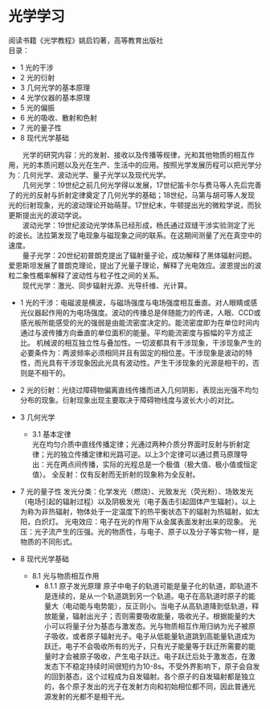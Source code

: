 # 光学学习
阅读书籍《光学教程》姚启钧著，高等教育出版社  
目录：
- 1 光的干涉
- 2 光的衍射
- 3 几何光学的基本原理
- 4 光学仪器的基本原理
- 5 光的偏振
- 6 光的吸收、散射和色射
- 7 光的量子性
- 8 现代光学基础
  
&emsp;&emsp;光学的研究内容：光的发射、接收以及传播等规律，光和其他物质的相互作用，光的本质问题以及光在生产、生活中的应用。按照光学发展历程可以把光学分为：几何光学、波动光学、量子光学以及现代光学。  
&emsp;&emsp;几何光学：19世纪之前几何光学得以发展，17世纪笛卡尔与费马等人先后完善了的光的反射与折射定律奠定了几何光学的基础；18世纪，马第与胡可等人发现光的衍射现象，光的波动理论开始萌芽。17世纪末，牛顿提出光的微粒学说，而狄更斯提出光的波动学说。  
&emsp;&emsp;波动光学：19世纪波动光学体系已经形成，杨氏通过双缝干涉实验测定了光的波长。法拉第发现了电现象与磁现象之间的联系。在这期间测量了光在真空中的速度。  
&emsp;&emsp;量子光学：20世纪初普朗克提出了辐射量子论，成功解释了黑体辐射问题。爱恩斯坦发展了普朗克理论，提出了光量子理论，解释了光电效应。波恩提出的波粒二象性概率解释了波动性与粒子性之间的关系。  
&emsp;&emsp;现代光学：激光、同步辐射光源、光导纤维、光计算。

- 1 光的干涉：电磁波是横波，与磁场强度与电场强度相互垂直。对人眼睛或感光仪器起作用的为电场强度。波动的传播总是伴随能力的传递，人眼、CCD或感光板所能感受的光的强弱是由能流密度决定的。能流密度即为在单位时间内通过与波传播方向垂直的单位面积的能量。平均能流密度与振幅的平方成正比。
机械波的相互独立性与叠加性。一切波都具有干涉现象，干涉现象产生的必要条件为：两波频率必须相同并且有固定的相位差。干涉现象是波动的特性，而光具有干涉现象因此光具有波动性。产生干涉现象的光源是相干的，否则是不相干的。

- 2 光的衍射：光绕过障碍物偏离直线传播而进入几何阴影，表现出光强不均匀分布的现象。衍射现象出现主要取决于障碍物线度与波长大小的对比。

- 3 几何光学
  - 3.1 基本定律  
  光在均匀介质中直线传播定律；光通过两种介质分界面时反射与折射定律；光的独立传播定律和光路可逆。以上3个定律可以通过费马原理导出：光在两点间传播，实际的光程总是一个极值（极大值、极小值或恒定值）。 
  全反射：仅有反射而无折射的现象称为全反射。

- 7 光的量子性
  发光分类：化学发光（燃烧）、光致发光（荧光粉）、场致发光（电场引起的辐射过程）以及阴极发光（电子轰击引起固体产生辐射）。以上为称为非热辐射，物体处于一定温度下的热平衡状态下的辐射为热辐射，如太阳，白炽灯。
  光电效应：电子在光的作用下从金属表面发射出来的现象。
  光压：光子流产生的压强。光的物质性，与电子、原子以及分子等实物一样，是物质的不同形式。

- 8 现代光学基础
  - 8.1 光与物质相互作用
    - 8.1.1 原子发光原理
    原子中电子的轨道可能是量子化的轨道，即轨道不是连续的，是从一个轨道跳到另一个轨道。电子在高轨道时原子的能量大（电动能与电势能），反正则小。当电子从高轨道降到低轨道，释放能量，辐射出光子；否则需要吸收能量，吸收光子。根据能量的大小可以将量子分为基态与激发态。光与物质相互作用归纳为光子被原子吸收，或者原子辐射光子。电子从低能量轨道跳到高能量轨道成为跃迁。电子不会吸收所有的光子，只有光子能量等于跃迁所需要的能量时才会被原子吸收，产生电子跃迁。电子跃迁后处于激发态，在激发态下不稳定持续时间很短约为10-8s。不受外界影响下，原子会自发的回到基态，这个过程成为自发辐射。各个原子的自发辐射都是独立的，各个原子发出的光子在发射方向和初始相位都不同，因此普通光源发射的光都不是相干光。

